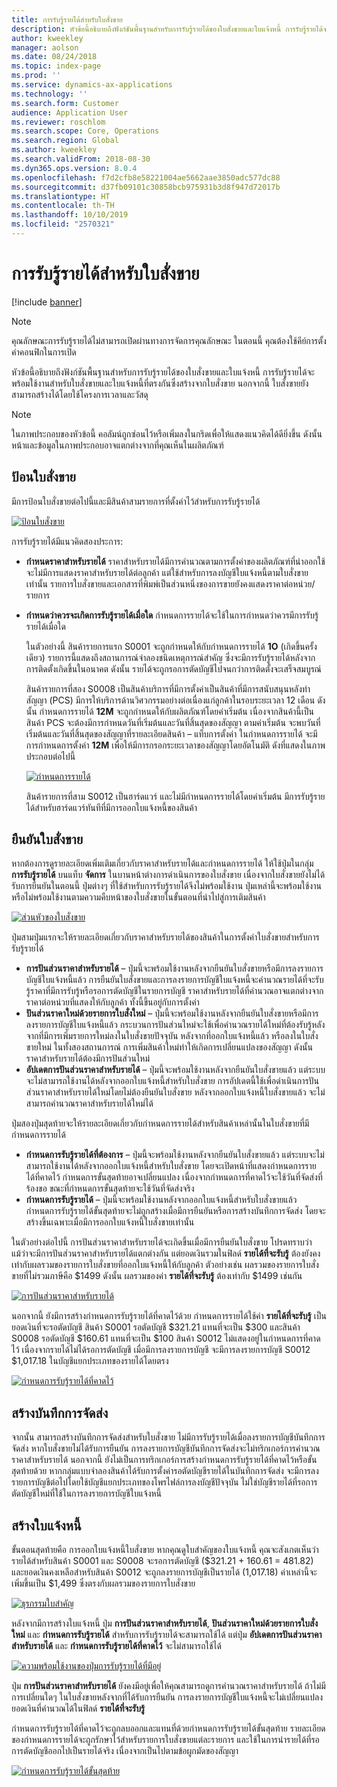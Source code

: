 ```yaml
---
title: การรับรู้รายได้สำหรับใบสั่งขาย
description: หัวข้อนี้อธิบายถึงฟังก์ชันพื้นฐานสำหรับการรับรู้รายได้ของใบสั่งขายและใบแจ้งหนี้ การรับรู้รายได้จะพร้อมใช้งานสำหรับใบสั่งขายและใบแจ้งหนี้ที่ตรงกันซึ่งสร้างจากใบสั่งขาย
author: kweekley
manager: aolson
ms.date: 08/24/2018
ms.topic: index-page
ms.prod: ''
ms.service: dynamics-ax-applications
ms.technology: ''
ms.search.form: Customer
audience: Application User
ms.reviewer: roschlom
ms.search.scope: Core, Operations
ms.search.region: Global
ms.author: kweekley
ms.search.validFrom: 2018-08-30
ms.dyn365.ops.version: 8.0.4
ms.openlocfilehash: f7d2cfb8e58221004ae5662aae3850adc577dc88
ms.sourcegitcommit: d37fb09101c30858bcb975931b3d8f947d72017b
ms.translationtype: HT
ms.contentlocale: th-TH
ms.lasthandoff: 10/10/2019
ms.locfileid: "2570321"
---
```

# <a name="revenue-recognition-on-sales-orders"></a>การรับรู้รายได้สำหรับใบสั่งขาย

[!include [banner](../includes/banner.md)]

> [!NOTE]
> คุณลักษณะการรับรู้รายได้ไม่สามารถเปิดผ่านทางการจัดการคุณลักษณะ ในตอนนี้ คุณต้องใช้คีย์การตั้งค่าคอนฟิกในการเปิด

หัวข้อนี้อธิบายถึงฟังก์ชันพื้นฐานสำหรับการรับรู้รายได้ของใบสั่งขายและใบแจ้งหนี้ การรับรู้รายได้จะพร้อมใช้งานสำหรับใบสั่งขายและใบแจ้งหนี้ที่ตรงกันซึ่งสร้างจากใบสั่งขาย นอกจากนี้ ใบสั่งขายยังสามารถสร้างได้โดยใช้โครงการเวลาและวัสดุ

> [!NOTE]
> ในภาพประกอบของหัวข้อนี้ คอลัมน์ถูกซ่อนไว้หรือเพิ่มลงในกริดเพื่อให้แสดงแนวคิดได้ดียิ่งขึ้น ดังนั้น หน้าและข้อมูลในภาพประกอบอาจแตกต่างจากที่คุณเห็นในผลิตภัณฑ์

## <a name="enter-a-sales-order"></a>ป้อนใบสั่งขาย

มีการป้อนใบสั่งขายต่อไปนี้และมีสินค้าสามรายการที่ตั้งค่าไว้สำหรับการรับรู้รายได้

[![ป้อนใบสั่งขาย](./media/revenue-recognition-so-basic-sales-order-header.png)](./media/revenue-recognition-so-basic-sales-order-header.png)

การรับรู้รายได้มีแนวคิดสองประการ:

- **กำหนดราคาสำหรับรายได้** ราคาสำหรับรายได้มีการคำนวณตามการตั้งค่าของผลิตภัณฑ์ที่นำออกใช้ จะไม่มีการแสดงราคาสำหรับรายได้ต่อลูกค้า แต่ใช้สำหรับการลงบัญชีใบแจ้งหนี้ตามใบสั่งขายเท่านั้น รายการใบสั่งขายและเอกสารที่พิมพ์เป็นส่วนหนึ่งของการขายยังคงแสดงราคาต่อหน่วย/รายการ
- **กำหนดว่าควรจะเกิดการรับรู้รายได้เมื่อใด** กำหนดการรายได้จะใช้ในการกำหนดว่าควรมีการรับรู้รายได้เมื่อใด

    ในตัวอย่างนี้ สินค้ารายการแรก S0001 จะถูกกำหนดให้กับกำหนดการรายได้ **1O** (เกิดขึ้นครั้งเดียว) รายการนี้แสดงถึงสถานการณ์จำลองชนิดเหตุการณ์สำคัญ ซึ่งจะมีการรับรู้รายได้หลังจากการติดตั้งเกิดขึ้นในอนาคต ดังนั้น รายได้จะถูกรอการตัดบัญชีไปจนกว่าการติดตั้งจะเสร็จสมบูรณ์

    สินค้ารายการที่สอง S0008 เป็นสินค้าบริการที่มีการตั้งค่าเป็นสินค้าที่มีการสนับสนุนหลังทำสัญญา (PCS) มีการให้บริการด้านวิศวกรรมอย่างต่อเนื่องแก่ลูกค้าในรอบระยะเวลา 12 เดือน ดังนั้น กำหนดการรายได้ **12M** จะถูกกำหนดให้กับผลิตภัณฑ์โดยค่าเริ่มต้น เนื่องจากสินค้านี้เป็นสินค้า PCS จะต้องมีการกำหนดวันที่เริ่มต้นและวันที่สิ้นสุดของสัญญา ตามค่าเริ่มต้น จะพบวันที่เริ่มต้นและวันที่สิ้นสุดของสัญญาที่รายละเอียดสินค้า – แท็บการตั้งค่า ในกำหนดการรายได้ จะมีการกำหนดการตั้งค่า **12M** เพื่อให้มีการกรอกระยะเวลาของสัญญาโดยอัตโนมัติ ดังที่แสดงในภาพประกอบต่อไปนี้

    [![กำหนดการรายได้](./media/revenue-recognition-so-basic-revenue-schedules.png)](./media/revenue-recognition-so-basic-revenue-schedules.png)

    สินค้ารายการที่สาม S0012 เป็นฮาร์ดแวร์ และไม่มีกำหนดการรายได้โดยค่าเริ่มต้น มีการรับรู้รายได้สำหรับฮาร์ดแวร์ทันทีที่มีการออกใบแจ้งหนี้ของสินค้า

## <a name="confirm-the-sales-order"></a>ยืนยันใบสั่งขาย

หากต้องการดูรายละเอียดเพิ่มเติมเกี่ยวกับราคาสำหรับรายได้และกำหนดการรายได้ ให้ใช้ปุ่มในกลุ่ม **การรับรู้รายได้** บนแท็บ **จัดการ** ในบานหน้าต่างการดำเนินการของใบสั่งขาย เนื่องจากใบสั่งขายยังไม่ได้รับการยืนยันในตอนนี้ ปุ่มต่างๆ ที่ใช้สำหรับการรับรู้รายได้จึงไม่พร้อมใช้งาน ปุ่มเหล่านี้จะพร้อมใช้งานหรือไม่พร้อมใช้งานตามความคืบหน้าของใบสั่งขายในขั้นตอนที่นำไปสู่การเติมสินค้า

[![ส่วนหัวของใบสั่งขาย](./media/revenue-recognition-so-basic-sales-order-header-02.png)](./media/revenue-recognition-so-basic-sales-order-header-02.png)

ปุ่มสามปุ่มแรกจะให้รายละเอียดเกี่ยวกับราคาสำหรับรายได้ของสินค้าในการตั้งค่าใบสั่งขายสำหรับการรับรู้รายได้

- **การปันส่วนราคาสำหรับรายได้** – ปุ่มนี้จะพร้อมใช้งานหลังจากยืนยันใบสั่งขายหรือมีการลงรายการบัญชีใบแจ้งหนี้แล้ว การยืนยันใบสั่งขายและการลงรายการบัญชีใบแจ้งหนี้จะคำนวณรายได้ที่จะรับรู้ราคาที่มีการรับรู้หรือรอการตัดบัญชีในรายการบัญชี ราคาสำหรับรายได้ที่คำนวณอาจแตกต่างจากราคาต่อหน่วยที่แสดงให้กับลูกค้า ทั้งนี้ขึ้นอยู่กับการตั้งค่า
- **ปันส่วนราคาใหม่ด้วยรายการใบสั่งใหม่** – ปุ่มนี้จะพร้อมใช้งานหลังจากยืนยันใบสั่งขายหรือมีการลงรายการบัญชีใบแจ้งหนี้แล้ว กระบวนการปันส่วนใหม่จะใช้เพื่อคำนวณรายได้ใหม่ที่ต้องรับรู้หลังจากที่มีการเพิ่มรายการใหม่ลงในใบสั่งขายปัจจุบัน หลังจากที่ออกใบแจ้งหนี้แล้ว หรือลงในใบสั่งขายใหม่ ในทั้งสองสถานการณ์ การเพิ่มสินค้าใหม่ทำให้เกิดการเปลี่ยนแปลงของสัญญา ดังนั้น ราคาสำหรับรายได้ต้องมีการปันส่วนใหม่
- **อัปเดตการปันส่วนราคาสำหรับรายได้** – ปุ่มนี้จะพร้อมใช้งานหลังจากยืนยันใบสั่งขายแล้ว แต่ระบบจะไม่สามารถใช้งานได้หลังจากออกใบแจ้งหนี้สำหรับใบสั่งขาย การอัปเดตนี้ใช้เพื่อดำเนินการปันส่วนราคาสำหรับรายได้ใหม่โดยไม่ต้องยืนยันใบสั่งขาย หลังจากออกใบแจ้งหนี้ใบสั่งขายแล้ว จะไม่สามารถคำนวณราคาสำหรับรายได้ใหม่ได้

ปุ่มสองปุ่มสุดท้ายจะให้รายละเอียดเกี่ยวกับกำหนดการรายได้สำหรับสินค้าเหล่านั้นในใบสั่งขายที่มีกำหนดการรายได้

- **กำหนดการรับรู้รายได้ที่ต้องการ** – ปุ่มนี้จะพร้อมใช้งานหลังจากยืนยันใบสั่งขายแล้ว แต่ระบบจะไม่สามารถใช้งานได้หลังจากออกใบแจ้งหนี้สำหรับใบสั่งขาย โดยจะเปิดหน้าที่แสดงกำหนดการรายได้ที่คาดไว้ กำหนดการขั้นสุดท้ายอาจเปลี่ยนแปลง เนื่องจากกำหนดการที่คาดไว้จะใช้วันที่จัดส่งที่ร้องขอ ขณะที่กำหนดการขั้นสุดท้ายจะใช้วันที่จัดส่งจริง
- **กำหนดการรับรู้รายได้** – ปุ่มนี้จะพร้อมใช้งานหลังจากออกใบแจ้งหนี้สำหรับใบสั่งขายแล้ว กำหนดการรับรู้รายได้ขั้นสุดท้ายจะไม่ถูกสร้างเมื่อมีการยืนยันหรือการสร้างบันทึกการจัดส่ง โดยจะสร้างขึ้นเฉพาะเมื่อมีการออกใบแจ้งหนี้ใบสั่งขายเท่านั้น

ในตัวอย่างต่อไปนี้ การปันส่วนราคาสำหรับรายได้จะเกิดขึ้นเมื่อมีการยืนยันใบสั่งขาย โปรดทราบว่า แม้ว่าจะมีการปันส่วนราคาสำหรับรายได้แตกต่างกัน แต่ยอดเงินรวมในฟิลด์ **รายได้ที่จะรับรู้** ต้องยังคงเท่ากับผลรวมของรายการใบสั่งขายที่ออกใบแจ้งหนี้ให้กับลูกค้า ตัวอย่างเช่น ผลรวมของรายการใบสั่งขายที่ไม่รวมภาษีคือ $1499 ดังนั้น ผลรวมของค่า **รายได้ที่จะรับรู้** ต้องเท่ากับ $1499 เช่นกัน

[![การปันส่วนราคาสำหรับรายได้](./media/revenue-recognition-so-basic-revenue-price-allocation.png)](./media/revenue-recognition-so-basic-revenue-price-allocation.png)

นอกจากนี้ ยังมีการสร้างกำหนดการรับรู้รายได้ที่คาดไว้ด้วย กำหนดการรายได้ใช้ค่า **รายได้ที่จะรับรู้** เป็นยอดเงินที่จะรอตัดบัญชี สินค้า S0001 รอตัดบัญชี $321.21 แทนที่จะเป็น $300 และสินค้า S0008 รอตัดบัญชี $160.61 แทนที่จะเป็น $100 สินค้า S0012 ไม่แสดงอยู่ในกำหนดการที่คาดไว้ เนื่องจากรายได้ไม่ได้รอการตัดบัญชี เมื่อมีการลงรายการบัญชี จะมีการลงรายการบัญชี S0012 $1,017.18 ในบัญชีแยกประเภทของรายได้โดยตรง

[![กำหนดการรับรู้รายได้ที่คาดไว้](./media/revenue-recognition-so-basic-expected-rev-rec-schedule.png)](./media/revenue-recognition-so-basic-expected-rev-rec-schedule.png)

## <a name="create-the-packing-slip"></a>สร้างบันทึกการจัดส่ง

จากนั้น สามารถสร้างบันทึกการจัดส่งสำหรับใบสั่งขาย ไม่มีการรับรู้รายได้เมื่อลงรายการบัญชีบันทึกการจัดส่ง หากใบสั่งขายไม่ได้รับการยืนยัน การลงรายการบัญชีบันทึกการจัดส่งจะไม่ทริกเกอร์การคำนวณราคาสำหรับรายได้ นอกจากนี้ ยังไม่เป็นการทริกเกอร์การสร้างกำหนดการรับรู้รายได้ที่คาดไว้หรือขั้นสุดท้ายด้วย หากกลุ่มแบบจำลองสินค้าได้รับการตั้งค่ารอตัดบัญชีรายได้ในบันทึกการจัดส่ง จะมีการลงรายการบัญชีต่อไปโดยใช้บัญชีแยกประเภทของโพรไฟล์การลงบัญชีปัจจุบัน ไม่ใช่บัญชีรายได้ที่รอการตัดบัญชีใหม่ที่ใช้ในการลงรายการบัญชีใบแจ้งหนี้

## <a name="create-the-invoice"></a>สร้างใบแจ้งหนี้

ขั้นตอนสุดท้ายคือ การออกใบแจ้งหนี้ใบสั่งขาย หากคุณดูใบสำคัญของใบแจ้งหนี้ คุณจะสังเกตเห็นว่ารายได้สำหรับสินค้า S0001 และ S0008 จะรอการตัดบัญชี ($321.21 + 160.61 = 481.82) และยอดเงินคงเหลือสำหรับสินค้า S0012 จะถูกลงรายการบัญชีเป็นรายได้ (1,017.18) ค่าเหล่านี้จะเพิ่มขึ้นเป็น $1,499 ซึ่งตรงกับผลรวมของรายการใบสั่งขาย

[![ธุรกรรมใบสำคัญ](./media/revenue-recognition-so-voucher-transactions.png)](./media/revenue-recognition-so-voucher-transactions.png)

หลังจากมีการสร้างใบแจ้งหนี้ ปุ่ม **การปันส่วนราคาสำหรับรายได้**, **ปันส่วนราคาใหม่ด้วยรายการใบสั่งใหม่** และ **กำหนดการรับรู้รายได้** สำหรับการรับรู้รายได้จะสามารถใช้ได้ แต่ปุ่ม **อัปเดตการปันส่วนราคาสำหรับรายได้** และ **กำหนดการรับรู้รายได้ที่คาดไว้** จะไม่สามารถใช้ได้

[![ความพร้อมใช้งานของปุ่มการรับรู้รายได้ที่มีอยู่](./media/revenue-recognition-so-basic-after-invoice-buttons.png)](./media/revenue-recognition-so-basic-after-invoice-buttons.png)

ปุ่ม **การปันส่วนราคาสำหรับรายได้** ยังคงมีอยู่เพื่อให้คุณสามารถดูการคำนวณราคาสำหรับรายได้ ถ้าไม่มีการเปลี่ยนใดๆ ในใบสั่งขายหลังจากที่ได้รับการยืนยัน การลงรายการบัญชีใบแจ้งหนี้จะไม่เปลี่ยนแปลงยอดเงินที่คำนวณได้ในฟิลด์ **รายได้ที่จะรับรู้**

กำหนดการรับรู้รายได้ที่คาดไว้จะถูกลบออกและแทนที่ด้วยกำหนดการรับรู้รายได้ขั้นสุดท้าย รายละเอียดของกำหนดการรายได้จะถูกรักษาไว้สำหรับรายการใบสั่งขายแต่ละรายการ และใช้ในการนำรายได้ที่รอการตัดบัญชีออกไปเป็นรายได้จริง เนื่องจากเป็นไปตามข้อผูกมัดของสัญญา

[![กำหนดการรับรู้รายได้ขั้นสุดท้าย](./media/revenue-recognition-so-revenue-recognition-schedule.png)](./media/revenue-recognition-so-revenue-recognition-schedule.png)
